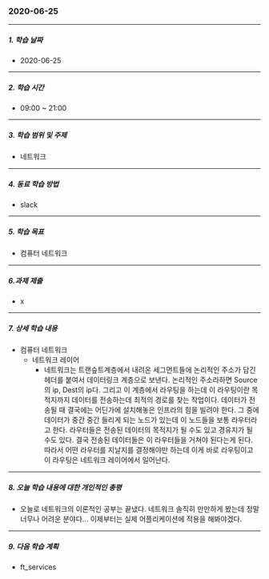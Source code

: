 ### 2020-06-25

-----
##### 1. 학습 날짜
- 2020-06-25

-----
##### 2. 학습 시간
- 09:00 ~ 21:00

-----
##### 3. 학습 범위 및 주제
- 네트워크

-----
##### 4. 동료 학습 방법
- slack

-----
##### 5. 학습 목표
- 컴퓨터 네트워크

-----
##### 6.과제 제출
- x

-----
##### 7. 상세 학습 내용
- 컴퓨터 네트워크
    - 네트워크 레이어
        - 네트워크는 트랜슾트계층에서 내려온 세그먼트들에 논리적인 주소가 담긴 헤더를 붙여서 데이터링크 계층으로 보낸다. 논리적인 주소라하면 Source의 ip, Dest의 ip다. 그리고 이 계층에서 라우팅을 하는데 이 라우팅이란 목적지까지 데이터를 전송하는데 최적의 경로를 찾는 작업이다. 데이터가 전송될 때 결국에는 어딘가에 설치해놓은 인프라의 힘을 빌려야 한다. 그 중에 데이터가 중간 중간 들리게 되는 노드가 있는데 이 노드들을 보통 라우터라고 한다. 라우터들은 전송된 데이터의 목적지가 될 수도 있고 경유지가 될 수도 있다. 결국 전송된 데이터들은 이 라우터들을 거쳐야 된다는게 된다. 따라서 어떤 라우터를 지날지를 결정해야만 하는데 이게 바로 라우팅이고 이 라우팅은 네트워크 레이어에서 일어난다.

------
##### 8. 오늘 학습 내용에 대한 개인적인 총평
- 오늘로 네트워크의 이론적인 공부는 끝냈다. 네트워크 솔직히 만만하게 봤는데 정말 너무나 어려운 분야다... 이제부터는 실제 어플리케이션에 적용을 해봐야겠다.

-----
##### 9. 다음 학습 계획
- ft_services
